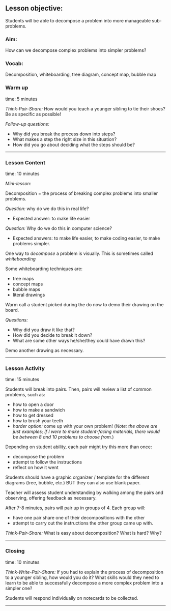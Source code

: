 ## Lesson objective:
Students will be able to decompose a problem into more manageable sub-problems.

### Aim:
How can we decompose complex problems into simpler problems?

### Vocab:
Decomposition, whiteboarding, tree diagram, concept map, bubble map

### Warm up
time: 5 minutes

*Think-Pair-Share:*
How would you teach a younger sibling to tie their shoes? Be as specific as possible!

*Follow-up questions:*
- Why did you break the process down into steps?
- What makes a step the right size in this situation?
- How did you go about deciding what the steps should be?

---

### Lesson Content
time: 10 minutes

*Mini-lesson:*

Decomposition = the process of breaking complex problems into smaller problems.

*Question:* why do we do this in real life?
- Expected answer: to make life easier

*Question:* Why do we do this in computer science?
- Expected answers: to make life easier, to make coding easier, to make problems simpler.

One way to *decompose* a problem is visually. This is sometimes called *whiteboarding*

Some whiteboarding techniques are:
- tree maps
- concept maps
- bubble maps
- literal drawings

Warm call a student picked during the do now to demo their drawing on the board.

*Questions:*
- Why did you draw it like that?
- How did you decide to break it down?
- What are some other ways he/she/they could have drawn this?

Demo another drawing as necessary.

---

### Lesson Activity
time: 15 minutes

Students will break into pairs. Then, pairs will review a list of common problems, such as:
- how to open a door
- how to make a sandwich
- how to get dressed
- how to brush your teeth
- *harder option:* come up with your own problem!
(*Note: the above are just examples; if I were to make student-facing materials, there would be between 8 and 10 problems to choose from.*)

Depending on student ability, each pair might try this more than once:
- decompose the problem
- attempt to follow the instructions
- reflect on how it went

Students should have a graphic organizer / template for the different diagrams (tree, bubble, etc.) BUT they can also use blank paper.

Teacher will assess student understanding by walking among the pairs and observing, offering feedback as necessary.

After 7-8 minutes, pairs will pair up in groups of 4. Each group will:
- have one pair share one of their decompositions with the other
- attempt to carry out the instructions the other group came up with.

*Think-Pair-Share:*
What is easy about decomposition? What is hard? Why?

---

### Closing
time: 10 minutes

*Think-Write-Pair-Share:*
If you had to explain the process of decomposition to a younger sibling, how would you do it? What skills would they need to learn to be able to successfully decompose a more complex problem into a simpler one?

Students will respond individually on notecards to be collected.  

---
